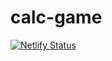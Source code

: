 # calc-game
[![Netlify Status](https://api.netlify.com/api/v1/badges/ccb77168-0533-4439-8716-e3e999d775e8/deploy-status)](https://app.netlify.com/sites/drmantas-git/deploys)
